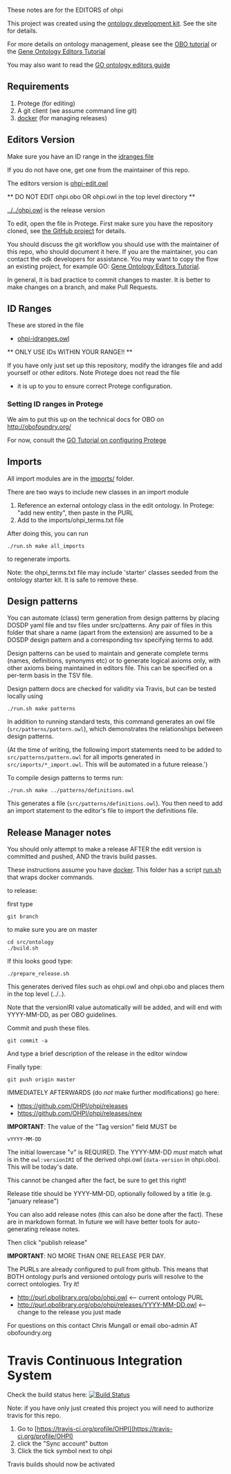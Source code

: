 These notes are for the EDITORS of ohpi

This project was created using the [ontology development kit](https://github.com/INCATools/ontology-development-kit). See the site for details.

For more details on ontology management, please see the [OBO tutorial](https://github.com/jamesaoverton/obo-tutorial) or the [Gene Ontology Editors Tutorial](https://go-protege-tutorial.readthedocs.io/en/latest/)

You may also want to read the [GO ontology editors guide](http://go-ontology.readthedocs.org/)

## Requirements

 1. Protege (for editing)
 2. A git client (we assume command line git)
 3. [docker](https://www.docker.com/get-docker) (for managing releases)

## Editors Version

Make sure you have an ID range in the [idranges file](ohpi-idranges.owl)

If you do not have one, get one from the maintainer of this repo.

The editors version is [ohpi-edit.owl](ohpi-edit.owl)

** DO NOT EDIT ohpi.obo OR ohpi.owl in the top level directory **

[../../ohpi.owl](../../ohpi.owl) is the release version

To edit, open the file in Protege. First make sure you have the repository cloned, see [the GitHub project](https://github.com/OHPI/ohpi) for details.

You should discuss the git workflow you should use with the maintainer
of this repo, who should document it here. If you are the maintainer,
you can contact the odk developers for assistance. You may want to
copy the flow an existing project, for example GO: [Gene Ontology
Editors Tutorial](https://go-protege-tutorial.readthedocs.io/en/latest/).

In general, it is bad practice to commit changes to master. It is
better to make changes on a branch, and make Pull Requests.

## ID Ranges

These are stored in the file

 * [ohpi-idranges.owl](ohpi-idranges.owl)

** ONLY USE IDs WITHIN YOUR RANGE!! **

If you have only just set up this repository, modify the idranges file
	and add yourself or other editors. Note Protege does not read the file
- it is up to you to ensure correct Protege configuration.


### Setting ID ranges in Protege

We aim to put this up on the technical docs for OBO on http://obofoundry.org/

For now, consult the [GO Tutorial on configuring Protege](http://go-protege-tutorial.readthedocs.io/en/latest/Entities.html#new-entities)

## Imports

All import modules are in the [imports/](imports/) folder.

There are two ways to include new classes in an import module

 1. Reference an external ontology class in the edit ontology. In Protege: "add new entity", then paste in the PURL
 2. Add to the imports/ohpi_terms.txt file

After doing this, you can run

`./run.sh make all_imports`

to regenerate imports.

Note: the ohpi_terms.txt file may include 'starter' classes seeded from
the ontology starter kit. It is safe to remove these.

## Design patterns

You can automate (class) term generation from design patterns by placing DOSDP
yaml file and tsv files under src/patterns. Any pair of files in this
folder that share a name (apart from the extension) are assumed to be
a DOSDP design pattern and a corresponding tsv specifying terms to
add.

Design patterns can be used to maintain and generate complete terms
(names, definitions, synonyms etc) or to generate logical axioms
only, with other axioms being maintained in editors file.  This can be
specified on a per-term basis in the TSV file.

Design pattern docs are checked for validity via Travis, but can be
tested locally using

`./run.sh make patterns`

In addition to running standard tests, this command generates an owl
file (`src/patterns/pattern.owl`), which demonstrates the relationships
between design patterns.

(At the time of writing, the following import statements need to be
added to `src/patterns/pattern.owl` for all imports generated in
`src/imports/*_import.owl`.   This will be automated in a future release.')

To compile design patterns to terms run:

`./run.sh make ../patterns/definitions.owl`

This generates a file (`src/patterns/definitions.owl`).  You then need
to add an import statement to the editor's file to import the
definitions file.


## Release Manager notes

You should only attempt to make a release AFTER the edit version is
committed and pushed, AND the travis build passes.

These instructions assume you have
[docker](https://www.docker.com/get-docker). This folder has a script
[run.sh](run.sh) that wraps docker commands.

to release:

first type

    git branch

to make sure you are on master

    cd src/ontology
    ./build.sh

If this looks good type:

    ./prepare_release.sh

This generates derived files such as ohpi.owl and ohpi.obo and places
them in the top level (../..).

Note that the versionIRI value automatically will be added, and will
end with YYYY-MM-DD, as per OBO guidelines.

Commit and push these files.

    git commit -a

And type a brief description of the release in the editor window

Finally type:

    git push origin master

IMMEDIATELY AFTERWARDS (do *not* make further modifications) go here:

 * https://github.com/OHPI/ohpi/releases
 * https://github.com/OHPI/ohpi/releases/new

__IMPORTANT__: The value of the "Tag version" field MUST be

    vYYYY-MM-DD

The initial lowercase "v" is REQUIRED. The YYYY-MM-DD *must* match
what is in the `owl:versionIRI` of the derived ohpi.owl (`data-version` in
ohpi.obo). This will be today's date.

This cannot be changed after the fact, be sure to get this right!

Release title should be YYYY-MM-DD, optionally followed by a title (e.g. "january release")

You can also add release notes (this can also be done after the fact). These are in markdown format.
In future we will have better tools for auto-generating release notes.

Then click "publish release"

__IMPORTANT__: NO MORE THAN ONE RELEASE PER DAY.

The PURLs are already configured to pull from github. This means that
BOTH ontology purls and versioned ontology purls will resolve to the
correct ontologies. Try it!

 * http://purl.obolibrary.org/obo/ohpi.owl <-- current ontology PURL
 * http://purl.obolibrary.org/obo/ohpi/releases/YYYY-MM-DD.owl <-- change to the release you just made

For questions on this contact Chris Mungall or email obo-admin AT obofoundry.org

# Travis Continuous Integration System

Check the build status here: [![Build Status](https://travis-ci.org/OHPI/ohpi.svg?branch=master)](https://travis-ci.org/OHPI/ohpi)

Note: if you have only just created this project you will need to authorize travis for this repo.

 1. Go to [https://travis-ci.org/profile/OHPI](https://travis-ci.org/profile/OHPI)
 2. click the "Sync account" button
 3. Click the tick symbol next to ohpi

Travis builds should now be activated